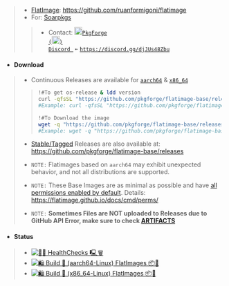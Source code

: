 > - [FlatImage](https://github.com/ruanformigoni/flatimage): https://github.com/ruanformigoni/flatimage
> - For: [Soarpkgs](https://github.com/pkgforge/soarpkgs)
> > - Contact: <a href="https://discord.gg/djJUs48Zbu"><img src="https://github.com/user-attachments/assets/5a336d72-6342-4ca5-87a4-aa8a35277e2f" width="18" height="18"><code>PkgForge (<img src="https://github.com/user-attachments/assets/a08a20e6-1795-4ee6-87e6-12a8ab2a7da6" width="18" height="18">) Discord </code></a> `➼` [`https://discord.gg/djJUs48Zbu`](https://discord.gg/djJUs48Zbu)

- #### Download
> - Continuous Releases are available for [`aarch64`](https://github.com/pkgforge/flatimage-base/releases/tag/aarch64) & [`x86_64`](https://github.com/pkgforge/flatimage-base/releases/tag/x86_64)
> > ```bash
> > !#To get os-release & ldd version
> > curl -qfsSL "https://github.com/pkgforge/flatimage-base/releases/download/$(uname -m)/${IMG_NAME}.txt"
> > #Example: curl -qfsSL "https://github.com/pkgforge/flatimage-base/releases/download/$(uname -m)/alpine.txt"
> >
> > !#To Download the image
> > wget -q "https://github.com/pkgforge/flatimage-base/releases/download/$(uname -m)/${IMG_NAME}.flatimage"
> > #Example: wget -q "https://github.com/pkgforge/flatimage-base/releases/download/$(uname -m)/alpine.flatimage"
> > ```
>
> - [Stable/Tagged](https://github.com/pkgforge/flatimage-base/tags) Releases are also available at: https://github.com/pkgforge/flatimage-base/releases
>
> - `NOTE:` Flatimages based on `aarch64` may exhibit unexpected behavior, and not all distributions are supported.
> - `NOTE:` These Base Images are as minimal as possible and have <ins>[all permissions enabled by default](https://flatimage.github.io/docs/cmd/perms/)</ins>. Details: https://flatimage.github.io/docs/cmd/perms/
> - `NOTE:` **Sometimes Files are NOT uploaded to Releases due to GitHub API Error, make sure to check [ARTIFACTS](https://github.com/pkgforge/flatimage-base/actions)**

- #### Status
> - [![🐧🧹 HealthChecks 🖳🗑️](https://github.com/pkgforge/flatimage-base/actions/workflows/healthchecks_housekeeping.yaml/badge.svg)](https://github.com/pkgforge/flatimage-base/actions/workflows/healthchecks_housekeeping.yaml)
> - [![🛍️ Build 📀 (aarch64-Linux) FlatImages 📦📀](https://github.com/pkgforge/flatimage-base/actions/workflows/build_aarch64_Linux.yaml/badge.svg)](https://github.com/pkgforge/flatimage-base/actions/workflows/build_aarch64_Linux.yaml)
> - [![🛍️ Build 📀 (x86_64-Linux) FlatImages 📦📀](https://github.com/pkgforge/flatimage-base/actions/workflows/build_x86_64_Linux.yaml/badge.svg)](https://github.com/pkgforge/flatimage-base/actions/workflows/build_x86_64_Linux.yaml)
